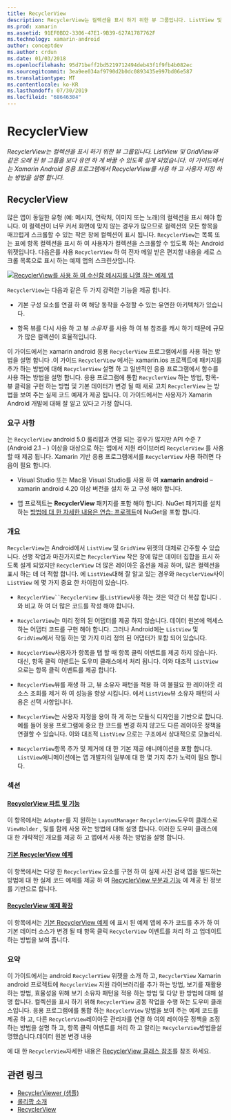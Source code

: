 ```yaml
---
title: RecyclerView
description: RecyclerView는 컬렉션을 표시 하기 위한 뷰 그룹입니다. ListView 및 GridView와 같은 오래 된 뷰 그룹을 보다 유연 하 게 바꿀 수 있도록 설계 되었습니다.  이 가이드에서는 Xamarin Android 응용 프로그램에서 RecyclerView를 사용 하 고 사용자 지정 하는 방법을 설명 합니다.
ms.prod: xamarin
ms.assetid: 91EF0BD2-3306-47E1-9B39-627A1787762F
ms.technology: xamarin-android
author: conceptdev
ms.author: crdun
ms.date: 01/03/2018
ms.openlocfilehash: 95d71beff2bd5219712494deb43f1f9fb4b082ec
ms.sourcegitcommit: 3ea9ee034af9790d2b0dc0893435e997bd06e587
ms.translationtype: MT
ms.contentlocale: ko-KR
ms.lasthandoff: 07/30/2019
ms.locfileid: "68646304"
---
```

# <a name="recyclerview"></a>RecyclerView

_RecyclerView는 컬렉션을 표시 하기 위한 뷰 그룹입니다. ListView 및 GridView와 같은 오래 된 뷰 그룹을 보다 유연 하 게 바꿀 수 있도록 설계 되었습니다.  이 가이드에서는 Xamarin Android 응용 프로그램에서 RecyclerView를 사용 하 고 사용자 지정 하는 방법을 설명 합니다._

## <a name="recyclerview"></a>RecyclerView

많은 앱이 동일한 유형 (예: 메시지, 연락처, 이미지 또는 노래)의 컬렉션을 표시 해야 합니다. 이 컬렉션이 너무 커서 화면에 맞지 않는 경우가 많으므로 컬렉션의 모든 항목을 매끄럽게 스크롤할 수 있는 작은 창에 컬렉션이 표시 됩니다.
`RecyclerView`는 목록 또는 표에 항목 컬렉션을 표시 하 여 사용자가 컬렉션을 스크롤할 수 있도록 하는 Android 위젯입니다. 다음은를 사용 `RecyclerView` 하 여 전자 메일 받은 편지함 내용을 세로 스크롤 목록으로 표시 하는 예제 앱의 스크린샷입니다.

[![RecyclerView를 사용 하 여 수신함 메시지를 나열 하는 예제 앱](images/01-recyclerview-example-sml.png)](images/01-recyclerview-example.png#lightbox)

`RecyclerView`는 다음과 같은 두 가지 강력한 기능을 제공 합니다.

-  기본 구성 요소를 연결 하 여 해당 동작을 수정할 수 있는 유연한 아키텍처가 있습니다.

-  항목 뷰를 다시 사용 하 고 뷰 *소유자* 를 사용 하 여 뷰 참조를 캐시 하기 때문에 규모가 많은 컬렉션이 효율적입니다.

이 가이드에서는 xamarin android 응용 `RecyclerView` 프로그램에서를 사용 하는 방법을 설명 합니다 .이 가이드 `RecyclerView` 에서는 xamarin.ios 프로젝트에 패키지를 추가 하는 방법에 대해 `RecyclerView` 설명 하 고 일반적인 응용 프로그램에서 함수를 사용 하는 방법을 설명 합니다. 응용 프로그램에 통합 `RecyclerView` 하는 방법, 항목-뷰 클릭을 구현 하는 방법 및 기본 데이터가 변경 될 때 새로 고치 `RecyclerView` 는 방법을 보여 주는 실제 코드 예제가 제공 됩니다. 이 가이드에서는 사용자가 Xamarin Android 개발에 대해 잘 알고 있다고 가정 합니다.


### <a name="requirements"></a>요구 사항

는 `RecyclerView` android 5.0 롤리팝과 연결 되는 경우가 많지만 API 수준 7 (Android 2.1 &ndash; ) 이상을 대상으로 하는 앱에서 지원 라이브러리 `RecyclerView` 를 사용할 때 제공 됩니다. Xamarin 기반 응용 프로그램에서를 `RecyclerView` 사용 하려면 다음이 필요 합니다.

-  Visual Studio 또는 Mac용 Visual Studio를 사용 하 여 **xamarin android** &ndash; xamarin android 4.20 이상 버전을 설치 하 고 구성 해야 합니다.

-  앱 프로젝트는 **RecyclerView** 패키지를 포함 해야 합니다. NuGet 패키지를 설치 하는 [방법에 대 한 자세한 내용은 연습: 프로젝트](https://docs.microsoft.com/visualstudio/mac/nuget-walkthrough)에 NuGet을 포함 합니다.


### <a name="overview"></a>개요

`RecyclerView`는 Android에서 `ListView` 및 `GridView` 위젯의 대체로 간주할 수 있습니다. 선행 작업과 마찬가지로는 `RecyclerView` 작은 창에 많은 데이터 집합을 표시 하도록 설계 되었지만 `RecyclerView` 더 많은 레이아웃 옵션을 제공 하며, 많은 컬렉션을 표시 하는 데 더 적합 합니다. 에 `ListView`대해 잘 알고 있는 경우와 `RecyclerView`사이 `ListView` 에 몇 가지 중요 한 차이점이 있습니다.

-   `RecyclerView``RecyclerView` 를`ListView`사용 하는 것은 약간 더 복잡 합니다 .와 비교 하 여 더 많은 코드를 작성 해야 합니다.

-   `RecyclerView`는 미리 정의 된 어댑터를 제공 하지 않습니다. 데이터 원본에 액세스 하는 어댑터 코드를 구현 해야 합니다. 그러나 Android에는 `ListView` 및 `GridView`에서 작동 하는 몇 가지 미리 정의 된 어댑터가 포함 되어 있습니다.

-   `RecyclerView`사용자가 항목을 탭 할 때 항목 클릭 이벤트를 제공 하지 않습니다. 대신, 항목 클릭 이벤트는 도우미 클래스에서 처리 됩니다. 이와 대조적 `ListView` 으로는 항목 클릭 이벤트를 제공 합니다.

-   `RecyclerView`뷰를 재생 하 고, 뷰 소유자 패턴을 적용 하 여 불필요 한 레이아웃 리소스 조회를 제거 하 여 성능을 향상 시킵니다. 에서 `ListView`뷰 소유자 패턴의 사용은 선택 사항입니다.

-   `RecyclerView`는 사용자 지정을 용이 하 게 하는 모듈식 디자인을 기반으로 합니다. 예를 들어 응용 프로그램에 중요 한 코드를 변경 하지 않고도 다른 레이아웃 정책을 연결할 수 있습니다.
    이와 대조적 `ListView` 으로는 구조에서 상대적으로 모놀리식.

-   `RecyclerView`항목 추가 및 제거에 대 한 기본 제공 애니메이션을 포함 합니다. `ListView`애니메이션에는 앱 개발자의 일부에 대 한 몇 가지 추가 노력이 필요 합니다.


### <a name="sections"></a>섹션

#### <a name="recyclerview-parts-and-functionalityandroiduser-interfacelayoutsrecycler-viewparts-and-functionalitymd"></a>[RecyclerView 파트 및 기능](~/android/user-interface/layouts/recycler-view/parts-and-functionality.md)

이 항목에서는 `Adapter`를 지 원하는 `LayoutManager` `RecyclerView`도우미 클래스로 `ViewHolder` , 및를 함께 사용 하는 방법에 대해 설명 합니다.
이러한 도우미 클래스에 대 한 개략적인 개요를 제공 하 고 앱에서 사용 하는 방법을 설명 합니다.

#### <a name="a-basic-recyclerview-exampleandroiduser-interfacelayoutsrecycler-viewrecyclerview-examplemd"></a>[기본 RecyclerView 예제](~/android/user-interface/layouts/recycler-view/recyclerview-example.md)

이 항목에서는 다양 한 `RecyclerView` 요소를 구현 하 여 실제 사진 검색 앱을 빌드하는 방법에 대 한 실제 코드 예제를 제공 하 여 [RecyclerView 부분과 기능](~/android/user-interface/layouts/recycler-view/parts-and-functionality.md) 에 제공 된 정보를 기반으로 합니다.

#### <a name="extending-the-recyclerview-exampleandroiduser-interfacelayoutsrecycler-viewextending-the-examplemd"></a>[RecyclerView 예제 확장](~/android/user-interface/layouts/recycler-view/extending-the-example.md)

이 항목에서는 [기본 RecyclerView 예제](~/android/user-interface/layouts/recycler-view/recyclerview-example.md) 에 표시 된 예제 앱에 추가 코드를 추가 하 여 기본 데이터 소스가 변경 될 때 항목 클릭 `RecyclerView` 이벤트를 처리 하 고 업데이트 하는 방법을 보여 줍니다.


### <a name="summary"></a>요약

이 가이드에서는 android `RecyclerView` 위젯을 소개 하 고, `RecyclerView` Xamarin android 프로젝트에 `RecyclerView` 지원 라이브러리를 추가 하는 방법, 보기를 재활용 하는 방법, 효율성을 위해 보기 소유자 패턴을 적용 하는 방법 및 다양 한 방법에 대해 설명 합니다. 컬렉션을 표시 하기 위해 `RecyclerView` 공동 작업을 수행 하는 도우미 클래스입니다. 응용 프로그램에를 통합 하는 `RecyclerView` 방법을 보여 주는 예제 코드를 제공 하 고, 다른 `RecyclerView`레이아웃 관리자를 연결 하 여의 레이아웃 정책을 조정 하는 방법을 설명 하 고, 항목 클릭 이벤트를 처리 하 고 알리는 `RecyclerView`방법을설명했습니다.데이터 원본 변경 내용

에 대 한 `RecyclerView`자세한 내용은 [RecyclerView 클래스 참조](https://developer.android.com/reference/android/support/v7/widget/RecyclerView.html)를 참조 하세요.


## <a name="related-links"></a>관련 링크

- [RecyclerViewer (샘플)](https://docs.microsoft.com/samples/xamarin/monodroid-samples/android50-recyclerviewer)
- [롤리팝 소개](~/android/platform/lollipop.md)
- [RecyclerView](https://developer.android.com/reference/android/support/v7/widget/RecyclerView.html)
